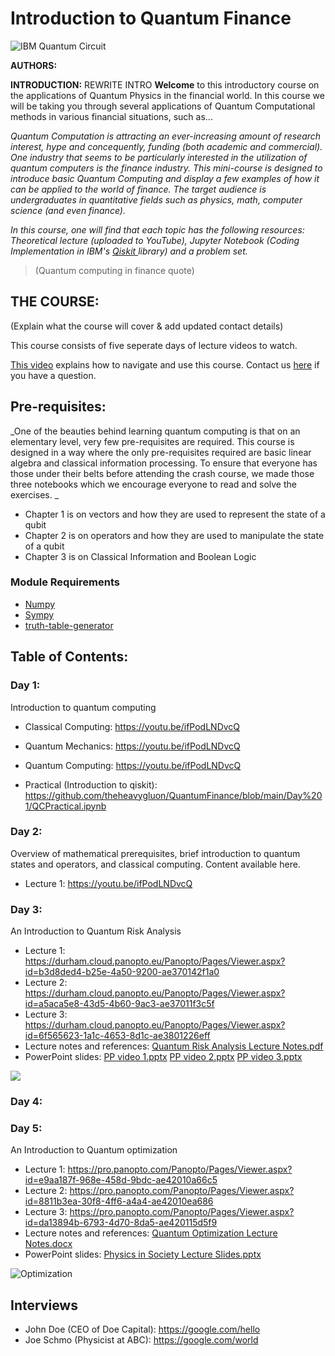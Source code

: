 # Introduction to Quantum Finance
![IBM Quantum Circuit](https://www.extremetech.com/wp-content/uploads/2019/01/IBM-Quantum-banner-size-640x353.jpg) 

**AUTHORS:**

**INTRODUCTION:** REWRITE INTRO
**Welcome** to this introductory course on the applications of Quantum Physics in the financial world. In this course we will be taking you through several applications of Quantum Computational methods in various financial situations, such as...

_Quantum Computation is attracting an ever-increasing amount of research interest, hype and concequently, funding (both academic and commercial). One industry that seems to be particularly interested in the utilization of quantum computers is the finance industry. This mini-course is designed to introduce basic Quantum Computing and display a few examples of how it can be applied to the world of finance. The target audience is undergraduates in quantitative fields such as physics, math, computer science (and even finance)._

_In this course, one will find that each topic has the following resources: Theoretical lecture (uploaded to YouTube), Jupyter Notebook (Coding Implementation in IBM's <a href=https://qiskit.org>Qiskit </a> library) and a problem set._

> (Quantum computing in finance quote)

## THE COURSE: 
(Explain what the course will cover & add updated contact details)

This course consists of five seperate days of lecture videos to watch. 

<a href="https://google.com"> This video</a> explains how to navigate and use this course. Contact us <a href="https://email.com">here</a> if you have a question.


## Pre-requisites:

_One of the beauties behind learning quantum computing is that on an elementary level, very few pre-requisites are required. This course is designed in a way where the only pre-requisites required are basic linear algebra and classical information processing. To ensure that everyone has those under their belts before attending the crash course, we made those three notebooks which we encourage everyone to read and solve the exercises.
_
 - Chapter 1 is on vectors and how they are used to represent the state of a qubit
 - Chapter 2 is on operators and how they are used to manipulate the state of a qubit
 - Chapter 3 is on Classical Information and Boolean Logic


 ### Module Requirements
 
 - [Numpy](https://numpy.org)
 - [Sympy](https://www.sympy.org/en/index.html)
 - [truth-table-generator](https://pypi.org/project/truth-table-generator/)

 ## Table of Contents:

### Day 1: 
Introduction to quantum computing

 - Classical Computing: https://youtu.be/ifPodLNDvcQ
 - Quantum Mechanics: https://youtu.be/ifPodLNDvcQ
 - Quantum Computing: https://youtu.be/ifPodLNDvcQ

 - Practical (Introduction to qiskit): https://github.com/theheavygluon/QuantumFinance/blob/main/Day%201/QCPractical.ipynb

### Day 2: 
Overview of mathematical prerequisites, brief introduction to quantum states and operators, and classical computing. Content available here.

 - Lecture 1: https://youtu.be/ifPodLNDvcQ

### Day 3: 
An Introduction to Quantum Risk Analysis

 - Lecture 1: https://durham.cloud.panopto.eu/Panopto/Pages/Viewer.aspx?id=b3d8ded4-b25e-4a50-9200-ae370142f1a0
 - Lecture 2: https://durham.cloud.panopto.eu/Panopto/Pages/Viewer.aspx?id=a5aca5e8-43d5-4b60-9ac3-ae37011f3c5f
 - Lecture 3: https://durham.cloud.panopto.eu/Panopto/Pages/Viewer.aspx?id=6f565623-1a1c-4653-8d1c-ae3801226eff
 - Lecture notes and references: [Quantum Risk Analysis Lecture Notes.pdf](https://github.com/theheavygluon/QuantumFinance/files/8112521/Quantum.Risk.Analysis.Lecture.Notes.pdf)
 - PowerPoint slides: [PP video 1.pptx](https://github.com/theheavygluon/QuantumFinance/files/8110686/PP.video.1.pptx)
                      [PP video 2.pptx](https://github.com/theheavygluon/QuantumFinance/files/8110651/PP.video.2.pptx)
                      [PP video 3.pptx](https://github.com/theheavygluon/QuantumFinance/files/8110603/PP.video.3.pptx)
                      
 ![](https://globalriskinstitute.org/wp-content/uploads/2017/01/iStock-123208401_cropped.jpg)
 





### Day 4: 



### Day 5: 
An Introduction to Quantum optimization

 - Lecture 1: https://pro.panopto.com/Panopto/Pages/Viewer.aspx?id=e9aa187f-968e-458d-9bdc-ae42010a66c5
 - Lecture 2: https://pro.panopto.com/Panopto/Pages/Viewer.aspx?id=8811b3ea-30f8-4ff6-a4a4-ae42010ea686
 - Lecture 3: https://pro.panopto.com/Panopto/Pages/Viewer.aspx?id=da13894b-6793-4d70-8da5-ae420115d5f9
 - Lecture notes and references: [Quantum Optimization Lecture Notes.docx](https://github.com/theheavygluon/QuantumFinance/files/8112591/Quantum.Optimization.Lecture.Notes.docx)
 - PowerPoint slides: [Physics in Society Lecture Slides.pptx](https://github.com/theheavygluon/QuantumFinance/files/8112592/Physics.in.Society.Lecture.Slides.pptx)

![Optimization](https://user-images.githubusercontent.com/97832483/155039841-0a22825f-abd3-4dff-a0ea-a08b68661549.jpeg)


## Interviews

 - John Doe (CEO of Doe Capital): https://google.com/hello
 - Joe Schmo (Physicist at ABC): https://google.com/world
 



